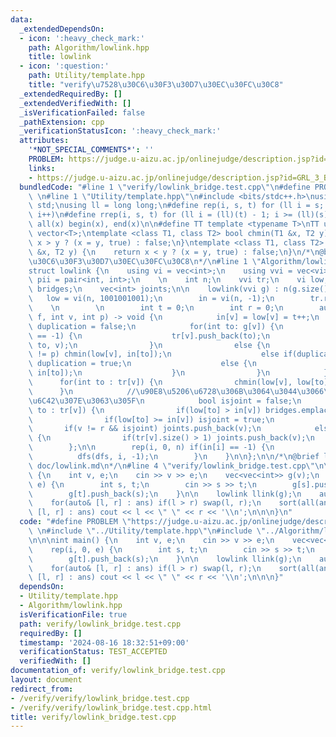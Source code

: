 ```yaml
---
data:
  _extendedDependsOn:
  - icon: ':heavy_check_mark:'
    path: Algorithm/lowlink.hpp
    title: lowlink
  - icon: ':question:'
    path: Utility/template.hpp
    title: "verify\u7528\u30C6\u30F3\u30D7\u30EC\u30FC\u30C8"
  _extendedRequiredBy: []
  _extendedVerifiedWith: []
  _isVerificationFailed: false
  _pathExtension: cpp
  _verificationStatusIcon: ':heavy_check_mark:'
  attributes:
    '*NOT_SPECIAL_COMMENTS*': ''
    PROBLEM: https://judge.u-aizu.ac.jp/onlinejudge/description.jsp?id=GRL_3_B
    links:
    - https://judge.u-aizu.ac.jp/onlinejudge/description.jsp?id=GRL_3_B
  bundledCode: "#line 1 \"verify/lowlink_bridge.test.cpp\"\n#define PROBLEM \"https://judge.u-aizu.ac.jp/onlinejudge/description.jsp?id=GRL_3_B\"\
    \ \n#line 1 \"Utility/template.hpp\"\n#include <bits/stdc++.h>\nusing namespace\
    \ std;\nusing ll = long long;\n#define rep(i, s, t) for (ll i = s; i < (ll)(t);\
    \ i++)\n#define rrep(i, s, t) for (ll i = (ll)(t) - 1; i >= (ll)(s); i--)\n#define\
    \ all(x) begin(x), end(x)\n\n#define TT template <typename T>\nTT using vec =\
    \ vector<T>;\ntemplate <class T1, class T2> bool chmin(T1 &x, T2 y) {\n    return\
    \ x > y ? (x = y, true) : false;\n}\ntemplate <class T1, class T2> bool chmax(T1\
    \ &x, T2 y) {\n    return x < y ? (x = y, true) : false;\n}\n/*\n@brief verify\u7528\
    \u30C6\u30F3\u30D7\u30EC\u30FC\u30C8\n*/\n#line 1 \"Algorithm/lowlink.hpp\"\n\
    struct lowlink {\n    using vi = vec<int>;\n    using vvi = vec<vi>;\n    using\
    \ pii = pair<int, int>;\n    \n    int n;\n    vvi tr;\n    vi low, in;\n    vec<pii>\
    \ bridges;\n    vec<int> joints;\n\n    lowlink(vvi g) : n(g.size()) {\n     \
    \   low = vi(n, 1001001001);\n        in = vi(n, -1);\n        tr.resize(n);\n\
    \    \n        \n        int t = 0;\n        int r = 0;\n        auto dfs = [&](auto\
    \ f, int v, int p) -> void {\n            in[v] = low[v] = t++;\n            bool\
    \ duplication = false;\n            for(int to: g[v]) {\n                if(in[to]\
    \ == -1) {\n                    tr[v].push_back(to);\n                    f(f,\
    \ to, v);\n                }\n                else {\n                    if(to\
    \ != p) chmin(low[v], in[to]);\n                    else if(duplication == false)\
    \ duplication = true;\n                    else {\n                        chmin(low[v],\
    \ in[to]);\n                    }\n                }\n            }\n\n      \
    \      for(int to : tr[v]) {\n                chmin(low[v], low[to]);\n      \
    \      }\n            //\u90E8\u5206\u6728\u306B\u3064\u3044\u3066\u3001low/in\u304C\
    \u6C42\u307E\u3063\u305F\n            bool isjoint = false;\n            for(int\
    \ to : tr[v]) {\n                if(low[to] > in[v]) bridges.emplace_back(v, to);\n\
    \                if(low[to] >= in[v]) isjoint = true;\n            }\n\n     \
    \       if(v != r && isjoint) joints.push_back(v);\n            else if(v == r)\
    \ {\n                if(tr[v].size() > 1) joints.push_back(v);\n            }\n\
    \        };\n\n        rep(i, 0, n) if(in[i] == -1) {\n            r = i;\n  \
    \          dfs(dfs, i, -1);\n        }\n    }\n\n};\n\n/*\n@brief lowlink\n@docs\
    \ doc/lowlink.md\n*/\n#line 4 \"verify/lowlink_bridge.test.cpp\"\n\n\nint main()\
    \ {\n    int v, e;\n    cin >> v >> e;\n    vec<vec<int>> g(v);\n    rep(i, 0,\
    \ e) {\n        int s, t;\n        cin >> s >> t;\n        g[s].push_back(t);\n\
    \        g[t].push_back(s);\n    }\n\n    lowlink llink(g);\n    auto ans = llink.bridges;\n\
    \    for(auto& [l, r] : ans) if(l > r) swap(l, r);\n    sort(all(ans));\n    for(auto\
    \ [l, r] : ans) cout << l << \" \" << r << '\\n';\n\n\n}\n"
  code: "#define PROBLEM \"https://judge.u-aizu.ac.jp/onlinejudge/description.jsp?id=GRL_3_B\"\
    \ \n#include \"../Utility/template.hpp\"\n#include \"../Algorithm/lowlink.hpp\"\
    \n\n\nint main() {\n    int v, e;\n    cin >> v >> e;\n    vec<vec<int>> g(v);\n\
    \    rep(i, 0, e) {\n        int s, t;\n        cin >> s >> t;\n        g[s].push_back(t);\n\
    \        g[t].push_back(s);\n    }\n\n    lowlink llink(g);\n    auto ans = llink.bridges;\n\
    \    for(auto& [l, r] : ans) if(l > r) swap(l, r);\n    sort(all(ans));\n    for(auto\
    \ [l, r] : ans) cout << l << \" \" << r << '\\n';\n\n\n}"
  dependsOn:
  - Utility/template.hpp
  - Algorithm/lowlink.hpp
  isVerificationFile: true
  path: verify/lowlink_bridge.test.cpp
  requiredBy: []
  timestamp: '2024-08-16 18:32:51+09:00'
  verificationStatus: TEST_ACCEPTED
  verifiedWith: []
documentation_of: verify/lowlink_bridge.test.cpp
layout: document
redirect_from:
- /verify/verify/lowlink_bridge.test.cpp
- /verify/verify/lowlink_bridge.test.cpp.html
title: verify/lowlink_bridge.test.cpp
---
```

